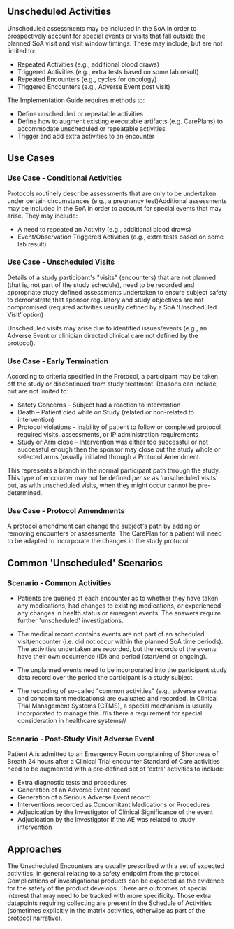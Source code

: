 ## Unscheduled Activities

​Unscheduled assessments may be included in the SoA in order to prospectively account for special events or visits that fall outside the planned SoA visit and visit window timings. These may include, but are not limited to: ​

* Repeated Activities (e.g., additional blood draws)​
* Triggered Activities (e.g., extra tests based on some lab result)​
* Repeated Encounters (e.g., cycles for oncology)​
* Triggered Encounters (e.g., Adverse Event post visit)​

The Implementation Guide requires methods to:​
* Define unscheduled or repeatable activities​
* Define how to augment existing executable artifacts (e.g. CarePlans) to accommodate unscheduled or repeatable activities​
* Trigger and add extra activities to an encounter​

## Use Cases

### Use Case - Conditional Activities

Protocols routinely describe assessments that are only to be undertaken under certain circumstances (e.g., a pregnancy test)​
Additional assessments may be included in the SoA in order to account for special events that may arise. They may include:​
* A need to repeated an Activity (e.g., additional blood draws)​
* Event/Observation Triggered Activities (e.g., extra tests based on some lab result)​

### Use Case - Unscheduled Visits

Details of a study participant's "visits" (encounters) that are not planned (that is, not part of the study schedule), need to be recorded and appropriate study defined assessments undertaken to ensure subject safety to demonstrate that sponsor regulatory and study objectives are not compromised (required activities usually defined by a SoA ‘Unscheduled Visit’ option) ​

Unscheduled visits may arise due to identified issues/events (e.g., an Adverse Event or clinician directed clinical care not defined by the protocol).​

### Use Case - Early Termination​

According to criteria specified in the Protocol, a participant may be taken off the study or discontinued from study treatment. Reasons can include, but are not limited to:​
* Safety Concerns – Subject had a reaction to intervention​
* Death – Patient died while on Study (related or non-related to intervention)
* Protocol violations - Inability of patient to follow or completed protocol required visits, assessments, or IP administration requirements​
* Study or Arm close – Intervention was either too successful or not successful enough then the sponsor may close out the study​ whole or selected arms (usually initiated through a Protocol Amendment.

This represents a branch in the normal participant path through the study. This type of encounter may not be defined *per se* as 'unscheduled visits' but, as with unscheduled visits, when they might occur cannot be pre-determined.

### Use Case - Protocol Amendments

A protocol amendment can change the subject's path by adding or removing encounters or assessments ​
The CarePlan for a patient will need to be adapted to incorporate the changes in the study protocol.

## Common 'Unscheduled' Scenarios 

### Scenario - Common Activities

* Patients are queried at each encounter as to whether they have taken any medications, had changes to existing medications, or experienced any changes in health status or emergent events​. The answers require further 'unscheduled' investigations.

* The medical record contains events are not part of an scheduled visit/encounter (i.e. did not occur within the planned SoA time periods). The activities undertaken are recorded, but the records of the events have their own occurrence (ID) and period (start/end or ongoing)​.

* The unplanned events need to be incorporated into the participant study data record over the period the participant is a study subject​.

* The recording of so-called "common activities" (e.g., adverse events and concomitant medications) are evaluated and recorded. In Clinical Trial Management Systems (CTMS), a special mechanism is usually incorporated to manage this. //Is there a requirement for special consideration in healthcare systems//

### Scenario - Post-Study Visit Adverse Event

Patient A is admitted to an Emergency Room complaining of Shortness of Breath 24 hours after a Clinical Trial encounter​
Standard of Care activities need to be augmented with a pre-defined set of 'extra' activities to include​:
* Extra diagnostic tests and procedures​
* Generation of an Adverse Event record​
* Generation of a Serious Adverse Event record​
* Interventions recorded as Concomitant Medications or Procedures​
* Adjudication by the Investigator of Clinical Significance​ of the event
* Adjudication by the Investigator if the AE was related to study intervention​

## Approaches
The Unscheduled Encounters are usually prescribed with a set of expected activities; in general relating to a safety endpoint from the protocol.  Complications of investigational products can be expected as the evidence for the safety of the product develops. There are outcomes of special interest that may need to be tracked with more specificity. Those extra datapoints requiring collecting are present in the Schedule of Activities (sometimes explicitly in the matrix activities, otherwise as part of the protocol narrative).